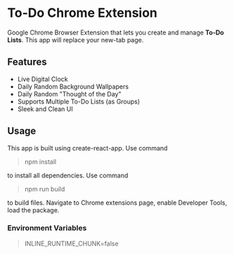 # To-Do Chrome Extension

Google Chrome Browser Extension that lets you create and manage **To-Do Lists**.  This app will replace your new-tab page.

## Features

 - Live Digital Clock
 - Daily Random Background Wallpapers
 - Daily Random "Thought of the Day"
 - Supports Multiple To-Do Lists (as Groups)
 - Sleek and Clean UI

## Usage

This app is built using create-react-app. Use command
>npm install

to install all  dependencies. Use command
>npm run build

to build files. Navigate to Chrome extensions page, enable Developer Tools, load the package.

### Environment Variables

> INLINE_RUNTIME_CHUNK=false
